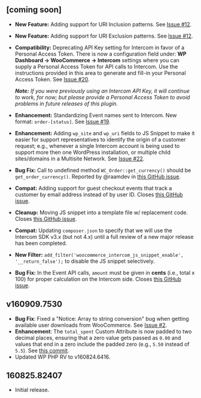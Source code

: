 ## [coming soon]

- **New Feature:** Adding support for URI Inclusion patterns. See [Issue #12](https://github.com/websharks/woocommerce-intercom-pro/issues/12).

- **New Feature:** Adding support for URI Exclusion patterns. See [Issue #12](https://github.com/websharks/woocommerce-intercom-pro/issues/12).

- **Compatibility:** Deprecating API Key setting for Intercom in favor of a Personal Access Token. There is now a configuration field under: **WP Dashboard → WooCommerce → Intercom** settings where you can supply a Personal Access Token for API calls to Intercom. Use the instructions provided in this area to generate and fill-in your Personal Access Token. See [Issue #20](https://github.com/websharks/woocommerce-intercom-pro/issues/20).

  _**Note:** If you were previously using an Intercom API Key, it will continue to work, for now; but please provide a Personal Access Token to avoid problems in future releases of this plugin._

- **Enhancement:** Standardizing Event names sent to Intercom. New format: `order-[status]`. See [Issue #19](https://github.com/websharks/woocommerce-intercom-pro/issues/19).

- **Enhancement:** Adding `wp_site` and `wp_uri` fields to JS Snippet to make it easier for support representatives to identify the origin of a customer request; e.g., whenever a single Intercom account is being used to support more then one WordPress installation, or multiple child sites/domains in a Multisite Network. See [Issue #22](https://github.com/websharks/woocommerce-intercom-pro/issues/22).

- **Bug Fix:** Call to undefined method `WC_Order::get_currency()` should be `get_order_currency()`. Reported by @raamdev in [this GitHub issue](https://github.com/websharks/woocommerce-intercom-pro/issues/4).

- **Compat:** Adding support for guest checkout events that track a customer by email address instead of by user ID. Closes [this GitHub issue](https://github.com/websharks/woocommerce-intercom-pro/issues/6).

- **Cleanup:** Moving JS snippet into a template file w/ replacement code. Closes [this GitHub issue](https://github.com/websharks/woocommerce-intercom-pro/issues/8).

- **Compat:** Updating `composer.json` to specify that we will use the Intercom SDK v3.x (but not 4.x) until a full review of a new major release has been completed.

- **New Filter:** `add_filter('woocommerce_intercom_js_snippet_enable', '__return_false');` to disable the JS snippet selectively.

- **Bug Fix:** In the Event API calls, `amount` must be given in **cents** (i.e., total x 100) for proper calculation on the Intercom side. Closes [this GitHub issue](https://github.com/websharks/woocommerce-intercom-pro/issues/17).

## v160909.7530

- **Bug Fix**: Fixed a "Notice: Array to string conversion" bug when getting available user downloads from WooCommerce. See [Issue #2](https://github.com/websharks/woocommerce-intercom-pro/issues/2).
- **Enhancement**: The `total_spent` Custom Attribute is now padded to two decimal places, ensuring that a zero value gets passed as `0.00` and values that end in a zero include the padded zero (e.g., `5.50` instead of `5.5`). See [this commit](https://github.com/websharks/woocommerce-intercom-pro/commit/86f8ac436b7f69dab348ab3a0b502284dfd3d121).
- Updated WP PHP RV to v160824.6416.

## 160825.82407

- Initial release.
